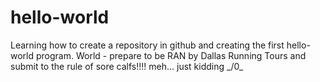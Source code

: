 # hello-world
Learning how to create a repository in github and creating the first hello-world program.
World - prepare to be RAN by Dallas Running Tours and submit to the rule of sore calfs!!!!
meh... just kidding _/0\_
